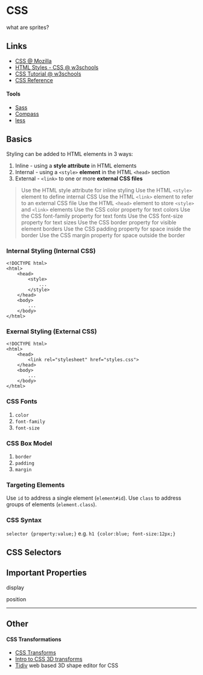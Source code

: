 # CSS

what are sprites?


## Links

* [CSS @ Mozilla](https://developer.mozilla.org/en-US/docs/Web/CSS)
* [HTML Styles - CSS @ w3schools](http://www.w3schools.com/html/html_css.asp)
* [CSS Tutorial @ w3schools](http://www.w3schools.com/css/default.asp)
* [CSS Reference](http://tympanus.net/codrops/css_reference/)

#### Tools

* [Sass](http://sass-lang.com/)
* [Compass](http://compass-style.org/)
* [less](http://lesscss.org/)


## Basics

Styling can be added to HTML elements in 3 ways:

1. Inline - using a __style attribute__ in HTML elements
2. Internal - using a `<style>` __element__ in the HTML `<head>` section
3.  External - `<link>` to one or more __external CSS files__

> Use the HTML style attribute for inline styling
Use the HTML `<style>` element to define internal CSS
Use the HTML `<link>` element to refer to an external CSS file
Use the HTML `<head>` element to store `<style>` and `<link>` elements
Use the CSS color property for text colors
Use the CSS font-family property for text fonts
Use the CSS font-size property for text sizes
Use the CSS border property for visible element borders
Use the CSS padding property for space inside the border
Use the CSS margin property for space outside the border

### Internal Styling (Internal CSS)


    <!DOCTYPE html>
    <html>
        <head>
            <style>
                ...
            </style>
        </head>
        <body>
            ...
        </body>
    </html>


### Exernal Styling (External CSS)

    <!DOCTYPE html>
    <html>
        <head>
            <link rel="stylesheet" href="styles.css">
        </head>
        <body>
            ...
        </body>
    </html>

### CSS Fonts

1. `color`
2. `font-family`
3. `font-size`

### CSS Box Model

1. `border`
2. `padding`
3. `margin`

### Targeting Elements

Use `id` to address a single element (`element#id`). Use `class` to address groups of elements (`element.class`).

### CSS Syntax

`selector {property:value;}` e.g. `h1 {color:blue; font-size:12px;}`

## CSS Selectors

## Important Properties

display

position

---

## Other

#### CSS Transformations

* [CSS Transforms](https://developer.mozilla.org/en-US/docs/Web/CSS/CSS_Transforms)
* [Intro to CSS 3D transforms](https://desandro.github.io/3dtransforms/)
* [Tidiv](http://tridiv.com/) web based 3D shape editor for CSS
